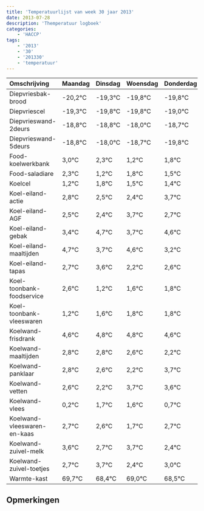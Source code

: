 ```yaml
---
title: 'Temperatuurlijst van week 30 jaar 2013'
date: 2013-07-28
description: 'Themperatuur logboek'
categories:
    - 'HACCP'
tags:
    - '2013'
    - '30'
    - '201330'
    - 'temperatuur'
---
```

|Omschrijving|Maandag|Dinsdag|Woensdag|Donderdag|Vrijdag|Zaterdag|Zondag|
|:---|:---|:---|:---|:---|:---|:---|:---|
|Diepvriesbak-brood|-20,2°C|-19,3°C|-19,8°C|-19,8°C|-19,0°C|-19,7°C|-20,8°C|
|Diepvriescel|-19,3°C|-19,8°C|-19,8°C|-19,0°C|-19,7°C|-20,8°C|-20,2°C|
|Diepvrieswand-2deurs|-18,8°C|-18,8°C|-18,0°C|-18,7°C|-19,8°C|-19,2°C|-19,5°C|
|Diepvrieswand-5deurs|-18,8°C|-18,0°C|-18,7°C|-19,8°C|-19,2°C|-19,5°C|-19,6°C|
|Food-koelwerkbank|3,0°C|2,3°C|1,2°C|1,8°C|1,5°C|1,4°C|2,7°C|
|Food-saladiare|2,3°C|1,2°C|1,8°C|1,5°C|1,4°C|2,7°C|1,7°C|
|Koelcel|1,2°C|1,8°C|1,5°C|1,4°C|2,7°C|1,7°C|2,6°C|
|Koel-eiland-actie|2,8°C|2,5°C|2,4°C|3,7°C|2,7°C|3,6°C|2,2°C|
|Koel-eiland-AGF|2,5°C|2,4°C|3,7°C|2,7°C|3,6°C|2,2°C|2,6°C|
|Koel-eiland-gebak|3,4°C|4,7°C|3,7°C|4,6°C|3,2°C|3,6°C|3,8°C|
|Koel-eiland-maaltijden|4,7°C|3,7°C|4,6°C|3,2°C|3,6°C|3,8°C|3,8°C|
|Koel-eiland-tapas|2,7°C|3,6°C|2,2°C|2,6°C|2,8°C|2,8°C|2,6°C|
|Koel-toonbank-foodservice|2,6°C|1,2°C|1,6°C|1,8°C|1,8°C|1,6°C|1,2°C|
|Koel-toonbank-vleeswaren|1,2°C|1,6°C|1,8°C|1,8°C|1,6°C|1,2°C|2,7°C|
|Koelwand-frisdrank|4,6°C|4,8°C|4,8°C|4,6°C|4,2°C|5,7°C|5,6°C|
|Koelwand-maaltijden|2,8°C|2,8°C|2,6°C|2,2°C|3,7°C|3,6°C|2,7°C|
|Koelwand-panklaar|2,8°C|2,6°C|2,2°C|3,7°C|3,6°C|2,7°C|3,7°C|
|Koelwand-vetten|2,6°C|2,2°C|3,7°C|3,6°C|2,7°C|3,7°C|2,4°C|
|Koelwand-vlees|0,2°C|1,7°C|1,6°C|0,7°C|1,7°C|0,4°C|1,0°C|
|Koelwand-vleeswaren-en-kaas|2,7°C|2,6°C|1,7°C|2,7°C|1,4°C|2,0°C|1,5°C|
|Koelwand-zuivel-melk|3,6°C|2,7°C|3,7°C|2,4°C|3,0°C|2,5°C|2,8°C|
|Koelwand-zuivel-toetjes|2,7°C|3,7°C|2,4°C|3,0°C|2,5°C|2,8°C|2,9°C|
|Warmte-kast|69,7°C|68,4°C|69,0°C|68,5°C|68,8°C|68,9°C|68,2°C|

## Opmerkingen


